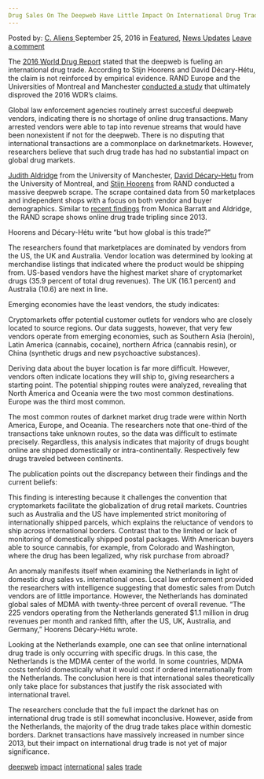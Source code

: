 ```yaml
---
Drug Sales On The Deepweb Have Little Impact On International Drug Trade
---
```

<article class="post-listing post-15542 post type-post status-publish format-standard has-post-thumbnail hentry  tag-deepweb tag-impact tag-international tag-sales tag-trade">
    <div class="post-inner">
        <span>Posted by: <a href="https://www.deepdotweb.com/author/caliens/" title="">C. Aliens </a></span>
    <span>September 25, 2016</span>
    <span>in <a href="https://www.deepdotweb.com/category/deepdot-news/" rel="category tag">Featured</a>, <a href="https://www.deepdotweb.com/category/news-updates/" rel="category tag">News Updates</a></span>
    <span><a href="https://www.deepdotweb.com/2016/09/25/drug-sales-deepweb-little-impact-international-drug-trade/#respond">Leave a comment</a></span>
    </p>
    <div class="clear"></div>
    <div class="entry">
    <p>The <a href="http://www.unodc.org/doc/wdr2016/WORLD_DRUG_REPORT_2016_web.pdf">2016 World Drug Report</a> stated that the deepweb is fueling an international drug trade. According to Stijn <a id="post-15542-__DdeLink__66_1294385721"></a><a id="post-15542-__DdeLink__8_1294385721"></a><a id="post-15542-__DdeLink__27_1294385721"></a>Hoorens and David <a id="post-15542-__DdeLink__10_1294385721"></a><a id="post-15542-__DdeLink__29_1294385721"></a>Décary-Hétu, the claim is not reinforced by empirical evidence. RAND Europe and the Universities of Montreal and Manchester <a href="http://www.rand.org/randeurope/research/projects/online-drugs-trade-trafficking.html">conducted a study</a> that ultimately disproved the 2016 WDR’s claims.</p>
    <p>Global law enforcement agencies routinely arrest succesful deepweb vendors, indicating there is no shortage of online drug transactions. Many arrested vendors were able to tap into revenue streams that would have been nonexistent if not for the deepweb. There is no disputing that international transactions are a commonplace on darknetmarkets. However, researchers believe that such drug trade has had no substantial impact on global drug markets.</p>
    <p><a href="http://www.manchester.ac.uk/research/judith.aldridge/">Judith Aldridge</a> from the University of Manchester, <a href="http://venturebeat.com/author/david-decary-hetu/">David Décary-Hetu</a> from the University of Montreal, and <a href="http://www.rand.org/about/people/h/hoorens_stijn.html">Stijn Hoorens</a> from RAND conducted a massive deepweb scrape. The scrape contained data from 50 marketplaces and independent shops with a focus on both vendor and buyer demographics. Similar to <a href="https://www.deepdotweb.com/2016/09/06/everything-always-wanted-know-drug-cryptomarkets/">recent findings</a> from Monica Barratt and Aldridge, the RAND scrape shows online drug trade tripling since 2013.</p>
    <p>Hoorens and Décary-Hétu write “but how global is this trade?”</p>
    <p>The researchers found that marketplaces are dominated by vendors from the US, the UK and Australia. Vendor location was determined by looking at merchandise listings that indicated where the product would be shipping from. US-based vendors have the highest market share of cryptomarket drugs (35.9 percent of total drug revenues). The UK (16.1 percent) and Australia (10.6) are next in line.</p>
    <p>Emerging economies have the least vendors, the study indicates:</p>
    <p>Cryptomarkets offer potential customer outlets for vendors who are closely located to source regions. Our data suggests, however, that very few vendors operate from emerging economies, such as Southern Asia (heroin), Latin America (cannabis, cocaine), northern Africa (cannabis resin), or China (synthetic drugs and new psychoactive substances).</p>
    <p>Deriving data about the buyer location is far more difficult. However, vendors often indicate locations they will ship to, giving researchers a starting point. The potential shipping routes were analyzed, revealing that North America and Oceania were the two most common destinations. Europe was the third most common.</p>
    <p>The most common routes of darknet market drug trade were within North America, Europe, and Oceania. The researchers note that one-third of the transactions take unknown routes, so the data was difficult to estimate precisely. Regardless, this analysis indicates that majority of drugs bought online are s<a id="post-15542-__DdeLink__43_12943857211"></a>hipped domestically or intra-continentally. Respectively few drugs traveled between continents.</p>
    <p>The publication points out the discrepancy between their findings and the current beliefs:</p>
    <p>This finding is interesting because it challenges the convention that cryptomarkets facilitate the globalization of drug retail markets. Countries such as Australia and the US have implemented strict monitoring of internationally shipped parcels, which explains the reluctance of vendors to ship across international borders. Contrast that to the limited or lack of monitoring of domestically shipped postal packages. With American buyers able to source cannabis, for example, from Colorado and Washington, where the drug has been legalized, why risk purchase from abroad?</p>
    <p>An anomaly manifests itself when examining the Netherlands in light of domestic drug sales vs. international ones. Local law enforcement provided the researchers with intelligence suggesting that domestic sales from Dutch vendors are of little importance. However, the Netherlands has dominated global sales of MDMA with twenty-three percent of overall revenue. “The 225 vendors operating from the Netherlands generated $1.1 million in drug revenues per month and ranked fifth, after the US, UK, Australia, and Germany,” <a id="post-15542-__DdeLink__8_12943857211"></a><a id="post-15542-__DdeLink__27_12943857211"></a>Hoorens <a id="post-15542-__DdeLink__10_12943857211"></a><a id="post-15542-__DdeLink__29_12943857211"></a>Décary-Hétu wrote.</p>
    <p>Looking at the Netherlands example, one can see that online international drug trade is only occurring with specific drugs. In this case, the Netherlands is the MDMA center of the world. In some countries, MDMA costs tenfold domestically what it would cost if ordered internationally from the Netherlands. The conclusion here is that international sales <a id="post-15542-__DdeLink__100_1294385721"></a>theoretically only take place for substances that justify the risk associated with international travel.</p>
    <p>The researchers conclude that the full impact the darknet has on international drug trade is still somewhat inconclusive. However, aside from the Netherlands, the majority of the drug trade takes place within domestic borders. Darknet transactions have massively increased in number since 2013, but their impact on international drug trade is not yet of major significance.</p>
    </div>
    <a href="https://www.deepdotweb.com/tag/deepweb/" rel="tag">deepweb</a>  <a href="https://www.deepdotweb.com/tag/impact/" rel="tag">impact</a> <a href="https://www.deepdotweb.com/tag/international/" rel="tag">international</a> <a href="https://www.deepdotweb.com/tag/sales/" rel="tag">sales</a> <a href="https://www.deepdotweb.com/tag/trade/" rel="tag">trade</a></span> <span style="display:none" class="updated">2016-09-25</span>
    <div style="display:none" class="vcard author" itemprop="author" itemscope itemtype="http://schema.org/Person"><strong class="fn" itemprop="name"><a href="https://www.deepdotweb.com/author/caliens/" title="Posts by C. Aliens" rel="author">C. Aliens</a></strong></div>
    </div>
</article>

